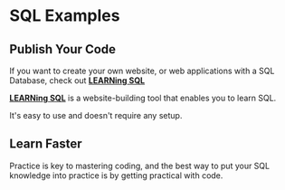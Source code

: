 # SQL Examples

## Publish Your Code

If you want to create your own website, or web applications with a SQL Database, check out **[LEARNing SQL](http://localhost:3000/)**

**[LEARNing SQL](http://localhost:3000/)** is a website-building tool that enables you to learn SQL.

It's easy to use and doesn't require any setup.

## Learn Faster

Practice is key to mastering coding, and the best way to put your SQL knowledge into practice is by getting practical with code.
